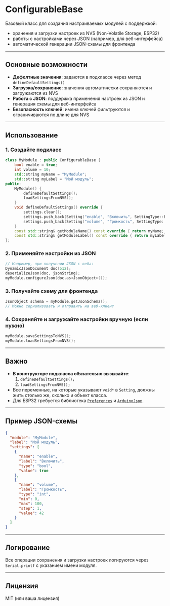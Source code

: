 # ConfigurableBase

Базовый класс для создания настраиваемых модулей с поддержкой:
- хранения и загрузки настроек из NVS (Non-Volatile Storage, ESP32)
- работы с настройками через JSON (например, для веб-интерфейса)
- автоматической генерации JSON-схемы для фронтенда

---

## Основные возможности

- **Дефолтные значения**: задаются в подклассе через метод `defineDefaultSettings()`
- **Загрузка/сохранение**: значения автоматически сохраняются и загружаются из NVS
- **Работа с JSON**: поддержка применения настроек из JSON и генерация схемы для веб-интерфейса
- **Безопасность ключей**: имена ключей фильтруются и ограничиваются по длине для NVS

---

## Использование

### 1. Создайте подкласс

```cpp
class MyModule : public ConfigurableBase {
    bool enable = true;
    int volume = 10;
    std::string myName = "MyModule";
    std::string myLabel = "Мой модуль";
public:
    MyModule() {
        defineDefaultSettings();
        loadSettingsFromNVS();
    }
    void defineDefaultSettings() override {
        settings.clear();
        settings.push_back(Setting("enable", "Включить", SettingType::BOOL, &enable));
        settings.push_back(Setting("volume", "Громкость", SettingType::INT, &volume, 0, 100, 1));
    }
    const std::string& getModuleName() const override { return myName; }
    const std::string& getModuleLabel() const override { return myLabel; }
};
```

### 2. Применяйте настройки из JSON

```cpp
// Например, при получении JSON с веба:
DynamicJsonDocument doc(512);
deserializeJson(doc, jsonString);
myModule.configureJson(doc.as<JsonObject>());
```

### 3. Получайте схему для фронтенда

```cpp
JsonObject schema = myModule.getJsonSchema();
// Можно сериализовать и отправить на веб-клиент
```

### 4. Сохраняйте и загружайте настройки вручную (если нужно)

```cpp
myModule.saveSettingsToNVS();
myModule.loadSettingsFromNVS();
```

---

## Важно

- **В конструкторе подкласса обязательно вызывайте**:
  1. `defineDefaultSettings();`
  2. `loadSettingsFromNVS();`
- Все переменные, на которые указывают `void*` в `Setting`, должны жить столько же, сколько и объект класса.
- Для ESP32 требуется библиотека [`Preferences`](https://docs.espressif.com/projects/esp-idf/en/latest/esp32/api-reference/storage/nvs_flash.html) и [`ArduinoJson`](https://arduinojson.org/).

---

## Пример JSON-схемы

```json
{
  "module": "MyModule",
  "label": "Мой модуль",
  "settings": [
    {
      "name": "enable",
      "label": "Включить",
      "type": "bool",
      "value": true
    },
    {
      "name": "volume",
      "label": "Громкость",
      "type": "int",
      "min": 0,
      "max": 100,
      "step": 1,
      "value": 42
    }
  ]
}
```

---

## Логирование

Все операции сохранения и загрузки настроек логируются через `Serial.printf` с указанием имени модуля.

---

## Лицензия

MIT (или ваша лицензия)